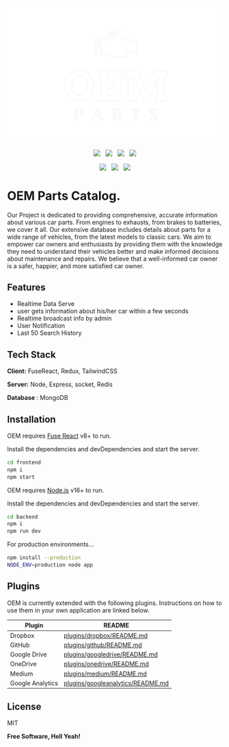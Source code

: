 
<p align="center">
  <img src="https://github.com/ajitkumar1264/carseller/blob/main/src/assets/logo-removebg-preview.png">
</p>
<p align="center">
  <img src="https://img.shields.io/badge/MongoDB-%234ea94b.svg?style=for-the-badge&logo=mongodb&logoColor=white">
  &nbsp;
  <img src="https://img.shields.io/badge/express.js-%23404d59.svg?style=for-the-badge&logo=express&logoColor=%2361DAFB">
  &nbsp;
  <img src="https://img.shields.io/badge/react-%2320232a.svg?style=for-the-badge&logo=react&logoColor=%2361DAFB">
  &nbsp;
  <img src="https://img.shields.io/badge/node.js-6DA55F?style=for-the-badge&logo=node.js&logoColor=white">
</p>
<p align="center">
  <img src="https://img.shields.io/badge/redux-%23593d88.svg?style=for-the-badge&logo=redux&logoColor=white">
  &nbsp;
  <img src="https://img.shields.io/badge/Socket.io-black?style=for-the-badge&logo=socket.io&badgeColor=010101">
  &nbsp;
  <img src="https://img.shields.io/badge/redis-%23DD0031.svg?style=for-the-badge&logo=redis&logoColor=white">
</p>







# OEM Parts Catalog.


Our Project is dedicated to providing comprehensive, accurate information about various car parts. From engines to exhausts, from brakes to batteries, we cover it all. Our extensive database includes details about parts for a wide range of vehicles, from the latest models to classic cars. We aim to empower car owners and enthusiasts by providing them with the knowledge they need to understand their vehicles better and make informed decisions about maintenance and repairs. We believe that a well-informed car owner is a safer, happier, and more satisfied car owner.


## Features

- Realtime Data Serve
- user gets information about his/her car within a few seconds
- Realtime broadcast info by admin
- User Notification
- Last 50 Search History



## Tech Stack

**Client:** FuseReact, Redux, TailwindCSS

**Server:** Node, Express, socket, Redis

**Database** : MongoDB



## Installation

OEM requires [Fuse React](https://fusetheme.com/) v8+ to run.

Install the dependencies and devDependencies and start the server.

```sh
cd frontend
npm i
npm start
```

OEM requires [Node.js](https://nodejs.org/) v16+ to run.

Install the dependencies and devDependencies and start the server.

```sh
cd backend
npm i
npm run dev
```

For production environments...

```sh
npm install --production
NODE_ENV=production node app
```

## Plugins

OEM is currently extended with the following plugins.
Instructions on how to use them in your own application are linked below.

| Plugin | README |
| ------ | ------ |
| Dropbox | [plugins/dropbox/README.md][PlDb] |
| GitHub | [plugins/github/README.md][PlGh] |
| Google Drive | [plugins/googledrive/README.md][PlGd] |
| OneDrive | [plugins/onedrive/README.md][PlOd] |
| Medium | [plugins/medium/README.md][PlMe] |
| Google Analytics | [plugins/googleanalytics/README.md][PlGa] |



## License

MIT

**Free Software, Hell Yeah!**

[//]: # (These are reference links used in the body of this note and get stripped out when the markdown processor does its job. There is no need to format nicely because it shouldn't be seen. Thanks SO - http://stackoverflow.com/questions/4823468/store-comments-in-markdown-syntax)

   [dill]: <https://github.com/joemccann/dillinger>
   [git-repo-url]: <https://github.com/joemccann/dillinger.git>
   [john gruber]: <http://daringfireball.net>
   [df1]: <http://daringfireball.net/projects/markdown/>
   [markdown-it]: <https://github.com/markdown-it/markdown-it>
   [Ace Editor]: <http://ace.ajax.org>
   [node.js]: <http://nodejs.org>
   [Twitter Bootstrap]: <http://twitter.github.com/bootstrap/>
   [jQuery]: <http://jquery.com>
   [@tjholowaychuk]: <http://twitter.com/tjholowaychuk>
   [express]: <http://expressjs.com>
   [AngularJS]: <http://angularjs.org>
   [Gulp]: <http://gulpjs.com>

   [PlDb]: <https://github.com/joemccann/dillinger/tree/master/plugins/dropbox/README.md>
   [PlGh]: <https://github.com/joemccann/dillinger/tree/master/plugins/github/README.md>
   [PlGd]: <https://github.com/joemccann/dillinger/tree/master/plugins/googledrive/README.md>
   [PlOd]: <https://github.com/joemccann/dillinger/tree/master/plugins/onedrive/README.md>
   [PlMe]: <https://github.com/joemccann/dillinger/tree/master/plugins/medium/README.md>
   [PlGa]: <https://github.com/RahulHP/dillinger/blob/master/plugins/googleanalytics/README.md>

